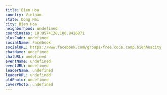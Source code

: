 ```yaml
---
title: Bien Hoa
country: Vietnam
state: Dong Nai
city: Bien Hoa
neighborhood: undefined
coordinates: 10.9574128,106.8426871
plusCode: undefined
socialName: Facebook
socialURL: https://www.facebook.com/groups/free.code.camp.bienhoacity
chatName: undefined
chatURL: undefined
eventName: undefined
eventURL: undefined
leaderName: undefined
leaderURL: undefined
oldPhoto: undefined
coverPhoto: undefined
---
```

